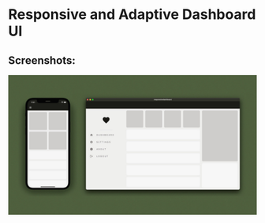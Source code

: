 # Responsive and Adaptive Dashboard UI

## Screenshots:

<p align="center">
  <img src="screen.jpeg" width="800" hight=500  title="Screen">
</p>
